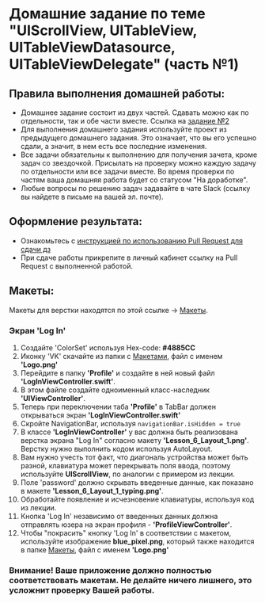 # Домашние задание по теме "UIScrollView, UITableView, UITableViewDatasource, UITableViewDelegate" (часть №1)

## Правила выполнения домашней работы:

* Домашнее задание состоит из двух частей. Сдавать можно как по отдельности, так и обе части вместе. Ссылка на [задание №2](https://github.com/netology-code/iosui-homeworks/edit/master/2.3/2.3.part_2.md)
* Для выполнения домашнего задания используйте проект из предыдущего домашнего задания. Это означает, что вы его успешно сдали, а значит, в нем есть все последние изменения.
* Все задачи обязательны к выполнению для получения зачета, кроме задач со звездочкой. Присылать на проверку можно каждую задачу по отдельности или все задачи вместе. Во время проверки по частям ваша домашняя работа будет со статусом "На доработке".
* Любые вопросы по решению задач задавайте в чате Slack (ссылку вы найдете в письме на вашей эл. почте).

## Оформление результата:

* Ознакомьтесь с [инструкцией по использованию Pull Request для сдачи дз](https://github.com/netology-code/iosint-homeworks/blob/main/Pull%20request's%20guideline.md)
* При сдаче работы прикрепите в личный кабинет ссылку на Pull Request с выполненной работой.


## Макеты:
Макеты для верстки находятся по этой ссылке -> [Макеты](https://github.com/netology-code/iosui-homeworks/blob/master/2.3/TableView_ScrollView_макеты/Макеты%202.png). 

### Экран 'Log In'
1. Создайте 'ColorSet' используя Hex-code: **#4885CC**
2. Иконку 'VK' скачайте из папки с [Макетами](https://github.com/netology-code/iosui-homeworks/tree/master/2.3/TableView_ScrollView_макеты), файл с именем <b>'Logo.png'</b>
3. Перейдите в папку <b>'Profile'</b> и создайте в ней новый файл <b>'LogInViewController.swift'</b>.
4. В этом файле создайте одноименный класс-наследник <b>'UIViewController'</b>.
5. Теперь при переключении таба <b>'Profile'</b> в TabBar должен открываться экран <b>'LogInViewController.swift'</b>
6. Скройте NavigationBar, используя `navigationBar.isHidden = true`
7. В классе <b>'LogInViewController'</b> у вас должна быть реализована верстка экрана "Log In" согласно макету <b>'Lesson_6_Layout_1.png'</b>. Верстку нужно выполнить кодом  используя AutoLayout.
8. Вам нужно учесть тот факт, что диагональ устройства может быть разной, клавиатура может перекрывать поля ввода, поэтому используйте <b>UIScrollView</b>, по аналогии с примером из лекции.
9. Поле 'password' должно скрывать введенные данные, как показано в макете <b>'Lesson_6_Layout_1_typing.png'</b>.
10. Обработайте появление и исчезновение клавиатуры, используя код из лекции.
11. Кнопка 'Log In' независимо от введенных данных должна отправлять юзера на экран профиля - <b>'ProfileViewController'</b>.
12. Чтобы "покрасить" кнопку 'Log In' в соответствии с макетом, используйте изображение **blue_pixel.png**, который также находится в папке [Макеты](https://github.com/netology-code/iosui-homeworks/tree/master/2.3/TableView_ScrollView_макеты), файл с именем <b>'Logo.png'</b>

### Внимание! Ваше приложение должно полностью соответствовать макетам. Не делайте ничего лишнего, это усложнит проверку Вашей работы.
